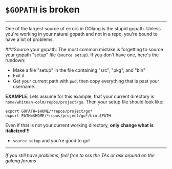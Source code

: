 <br>
<br>

# `$GOPATH` is broken
-------------------
One of the largest source of errors in GOlang is the stupid gopath. Unless you're working in your natural gopath and not in a repo, you're bound to have a lot of problems.

###Source your gopath:
The most common mistake is forgetting to source your gopath "setup" file (`source setup`). If you don't have one, here's the rundown:

- Make a file "setup" in the file containing "src", "pkg", and "bin"
- Exit it
- Get your current path with `pwd`, then copy everything that is past your username.

**EXAMPLE**:
Lets assume for this example, that your current directory is `home/whitman-colm/repos/project/go`. Then your setup file should look like:
```shell
export GOPATH=$HOME/*repos/project/go*
export PATH=$HOME/*repos/project/go*/bin:$PATH
```
Even if that is not your current working directory, **only change what is italicized!!!**
- `source setup` and you're good to go!

----------

*If you still have problems, feel free to sss the TAs or ask around on the golang forums*
